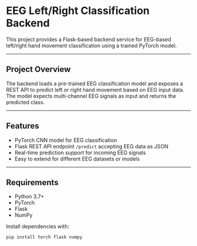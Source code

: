 # EEG Left/Right Classification Backend

This project provides a Flask-based backend service for EEG-based left/right hand movement classification using a trained PyTorch model.

---

## Project Overview

The backend loads a pre-trained EEG classification model and exposes a REST API to predict left or right hand movement based on EEG input data. The model expects multi-channel EEG signals as input and returns the predicted class.

---

## Features

- PyTorch CNN model for EEG classification
- Flask REST API endpoint `/predict` accepting EEG data as JSON
- Real-time prediction support for incoming EEG signals
- Easy to extend for different EEG datasets or models

---

## Requirements

- Python 3.7+
- PyTorch
- Flask
- NumPy

Install dependencies with:

```bash
pip install torch flask numpy
